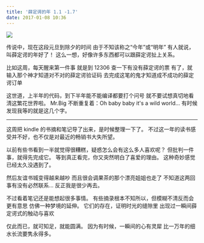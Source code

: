 ```yaml
---
title: '薛定谔的年 1.1 -1.7'
date: 2017-01-08 10:36
---
```


![](/assets/blogImg/diary-18.jpg)

传说中，现在这段元旦到除夕的时间
由于不知该称之“今年”或“明年”
有人就说，叫薛定谔的年好了！
这么一想，好像许多东西都可以跟薛定谔扯上关系。

比如这周，每天醒来第一件事
就是到 12306 查一下有没有薛定谔的票
有了，就输入那个神才知道对不对的薛定谔验证码
去完成这笔的鬼才知道成不成功的薛定谔订单

这世道，上半年的代码，到下半年能不能编译都要打个问号
就不要试想真切地看清这繁花世界啦。
Mr.Big 不断重复着：Oh baby baby it's a wild world...
有时候发现我等的就是这几个字。

<!-- more -->

---

这周把 kindle 的书摘和笔记导了出来，是时候整理一下了。
不过这一年的读书感受并不好，也不仅是对最近的畅销书大失所望。

以前有些书看到一半就觉得很糟糕，疑惑怎么会有这么多人喜欢呢？
但批判一件事，就得先完成它。
等到真正看完，你又突然明白了喜爱的理由。
这种奇妙感觉已经太久没遇到了。

然后友谊书城变得越来越吵
而且很会调果茶的那个漂亮姐姐也走了
不知道这两回事有没有必然联系…
反正我是很少再去。

不过看着笔记还是能想起很多事情。
有些摘录根本不知所以，但模糊不清反而会更有意思
仿佛一种梦境的延伸。
它们的存在，证明时光的缝隙里
出现过一瞬间薛定谔式的触动与喜欢

仅此而已，就可知足，就能圆满。
因为有时候，一瞬间的心有灵犀
比一万年的细水长流要隽永得多。
